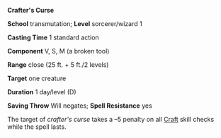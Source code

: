  **Crafter's Curse**

**School** transmutation; **Level** sorcerer/wizard 1

**Casting Time** 1 standard action

**Component** V, S, M (a broken tool)

**Range** close (25 ft. + 5 ft./2 levels)

**Target** one creature

**Duration** 1 day/level (D)

**Saving Throw** Will negates; **Spell Resistance** yes

The target of _crafter's curse_ takes a –5 penalty on all [Craft](../../skills/craft.html#_craft) skill checks while the spell lasts.

